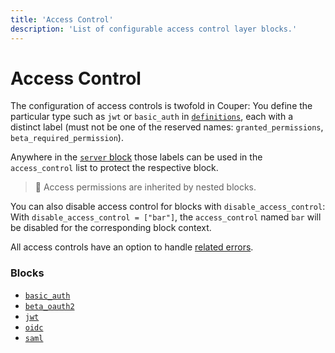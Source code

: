 ```yaml
---
title: 'Access Control'
description: 'List of configurable access control layer blocks.'
---
```


# Access Control

The configuration of access controls is twofold in Couper: You define the particular
type such as `jwt` or `basic_auth` in [`definitions`](/configuration/block/definitions), each with a distinct label
(must not be one of the reserved names: `granted_permissions`, `beta_required_permission`).

Anywhere in the [`server` block](/configuration/block/server) those labels can be used in the `access_control`
list to protect the respective block.

> 📝 Access permissions are inherited by nested blocks.

You can also disable access control for blocks with `disable_access_control`: With `disable_access_control = ["bar"]`,
the `access_control` named `bar` will be disabled for the corresponding block context.

All access controls have an option to handle [related errors](/configuration/error-handling#access-control-error_handler).

### Blocks

* [`basic_auth`](/configuration/block/basic_auth)
* [`beta_oauth2`](/configuration/block/beta_oauth2)
* [`jwt`](/configuration/block/jwt)
* [`oidc`](/configuration/block/oidc)
* [`saml`](/configuration/block/saml)
